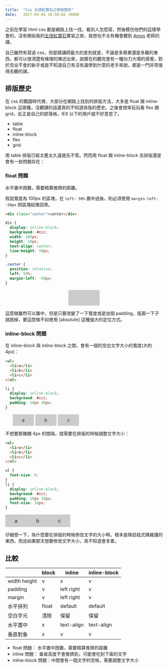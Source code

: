 ```yaml
---
title:  "Css 五倍紅寶石之排版歷史"
date:   2017-04-04 18:58:02 +0800
---
```


之前在學習 html css 都是網路上找一找，看別人怎麼寫，然後模仿他們的這樣學會的，沒有開始我的[五倍紅寶石](https://5xruby.tw/)實習之旅，我想也不太有機會聽到 [Amos](https://www.facebook.com/banPrint?fref=ts) 老師的課。

自己雖然有寫過 css，但是跟講師最大的差別就是，不論是多簡單還是多難的東西，都可以很清楚有條理的陳述出來，說實在的聽完會有一種功力大增的感覺，對於完全不會的新手或是不知道自己有沒有漏學到什麼的老手來說，都是一門非常值得去聽的課。

## 排版歷史

在 css 的戰國時代裡，大部分在網路上找到的排版方法，大多是 float 跟 inline-block 這兩種，沒聽課的話還真的不知道排版的歷史。之後會想來玩玩看 flex 跟 grid，反正是自己的部落格，IE8 以下的用戶就不好意思了。

- table
- float
- inline-block
- flex
- grid

用 table 排版已經太舊太久遠就先不管。然而用 float 跟 inline-block 去排版還是會有一些問題存在：

<!--excerpt-->

### float 問題

水平置中困難，需要精算推擠的距離。

假設寬度為 100px 的區塊，在 `left: 50%` 置中過後，則必須使用 `margin-left: -50px` 把區塊給推回來。

```html
<div class="center">center</div>
```

```css
div {
  display: inline-block;
  background: #ccc;
  width: 100px;
  height: 50px;
  text-align: center;
  line-height: 50px;
}

.center {
  position: relative;
  left: 50%;
  margin-left: -50px;
}
```

<style>
  .float-problem {
    width: 100%;
  }

  .float-problem .center {
    display: inline-block;
    background: #ccc;
    width: 100px;
    height: 50px;
    text-align: center;
    line-height: 50px;

    position: relative;
    left: 50%;
    margin-left: -50px;
  }
</style>

<div class="float-problem">
  <div class="center"></div>
</div>

這麼做雖然可以置中，但是只要改變了一下寬度或是加個 padding，版面一下子就跑掉，要這麼做不如使用 [absolute] 這種強大的定位方式。

### inline-block 問題

在 inline-block 與 inline-block 之間，會有一個的空白文字大小的寬度(大約 4px)：

```html
<ul>
  <li>a</li>
  <li>b</li>
  <li>c</li>
</ul>
```

```css
li {
  display: inline-block;
  background: #ccc;
  padding: 10px 30px;
}
```

<style>
  .inline-block-problem li {
    display: inline-block;
    background: #ccc;
    padding: 10px 30px;
  }
</style>

<div class="inline-block-problem">
  <ul>
    <li>a</li>
    <li>b</li>
    <li>c</li>
  </ul>
</div>

不想要那醜醜 4px 的間隔，就需要在排版的時候調整文字大小：

```html
<ul>
  <li>a</li>
  <li>b</li>
  <li>c</li>
</ul>
```

```css
ul {
  font-size: 0;
}
li {
  display: inline-block;
  background: #ccc;
  padding: 10px 30px;
  font-size: 16px;
}
```

<style>
  .inline-block-solve ul {
    font-size: 0;
  }
  .inline-block-solve li {
    display: inline-block;
    background: #ccc;
    padding: 10px 30px;
    font-size: 16px;
  }
</style>

<div class="inline-block-solve">
  <ul>
    <li>a</li>
    <li>b</li>
    <li>c</li>
  </ul>
</div>

仔細想一下，為什麼要在排版的時候修改文字的大小啊，根本是降低程式碼維護的東西，而且如果那天想要修改文字大小，真不知道會多累。

## 比較

|              | block | inline       | inline-block |
| ------------ | ----- | ------------ | ------------ |
| width height | v     | x            | v            |
| padding      | v     | left right   | v            |
| margin       | v     | left right   | v            |
| 水平排列      | float | default      | default      |
| 空白字元      | 清除   | 保留          | 保留         |
| 水平置中      | x     | text-align   | text-align   |
| 垂直對象      | x     | v            | v            |

- float 問題： 水平置中困難，需要精算推擠的距離
- inline 問題： 垂直高度不會推擠到，可能會吃到下面的文字
- inline-block 問題：中間會有一個文字的空格，需要調整文字大小
